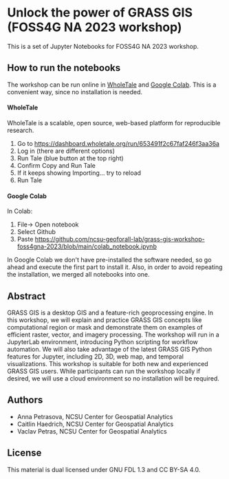 # Unlock the power of GRASS GIS (FOSS4G NA 2023 workshop)

This is a set of Jupyter Notebooks for FOSS4G NA 2023 workshop.

## How to run the notebooks
The workshop can be run online in [WholeTale](https://wholetale.org/) and [Google Colab](https://colab.google/). This is a convenient way, since no installation is needed.

#### WholeTale
WholeTale is a scalable, open source, web-based platform for reproducible research.

1. Go to https://dashboard.wholetale.org/run/653491f2c67faf246f3aa36a
2. Log in (there are different options)
3. Run Tale (blue button at the top right)
4. Confirm Copy and Run Tale
5. If it keeps showing Importing... try to reload
6. Run Tale

#### Google Colab

In Colab:
1. File-> Open notebook
2. Select Github
3. Paste https://github.com/ncsu-geoforall-lab/grass-gis-workshop-foss4gna-2023/blob/main/colab_notebook.ipynb

In Google Colab we don't have pre-installed the software needed, so go ahead and execute the first part to install it. Also, in order to avoid repeating the installation, we merged all notebooks into one.


## Abstract
GRASS GIS is a desktop GIS and a feature-rich geoprocessing engine. In this workshop, we will explain and practice GRASS GIS concepts like computational region or mask and demonstrate them on examples of efficient raster, vector, and imagery processing. The workshop will run in a JupyterLab environment, introducing Python scripting for workflow automation. We will also take advantage of the latest GRASS GIS Python features for Jupyter, including 2D, 3D, web map, and temporal visualizations. This workshop is suitable for both new and experienced GRASS GIS users. While participants can run the workshop locally if desired, we will use a cloud environment so no installation will be required.

## Authors

* Anna Petrasova, NCSU Center for Geospatial Analytics
* Caitlin Haedrich, NCSU Center for Geospatial Analytics
* Vaclav Petras, NCSU Center for Geospatial Analytics

## License

This material is dual licensed under GNU FDL 1.3 and CC BY-SA 4.0.
